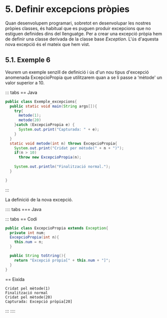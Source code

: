 # 5. Definir excepcions pròpies

Quan desenvolupem programari, sobretot en desenvolupar les nostres pròpies classes, és habitual que es puguen produir excepcions que no estiguen definides dins del llenguatge. Per a crear una excepció pròpia hem de definir una classe derivada de la classe base *Exception*. L'ús d'aquesta nova excepció és el mateix que hem vist.

## 5.1. Exemple 6

Veurem un exemple senzill de definició i ús d'un nou tipus d'excepció anomenada ExcepcioPropia que utilitzarem quan a se li passe a ‘mètode' un valor superior a 10.

::: tabs
== Java

```java
public class Exemple_excepcions{
  public static void main(String args[]){
    try{
      metode(1);
      metode(20)
    }catch (ExcepcioPropia e) {
      System.out.print("Capturada: " + e);
    }
  }
  static void metode(int n) throws ExcepcioPropia{
    System.out.print("Cridat per mètode(" + n + ")");
    if(n > 10)
      throw new ExcepcioPropia(n);
    
    System.out.println("Finalització normal.");
  }

}
```

:::

La definició de la nova excepció.

:::: tabs
=== Java

::: tabs
== Codi

```java
public class ExcepcioPropia extends Exception{
  private int num;
  ExcepcioPropia(int n){
    this.num = n;
  }

  public String toString(){
    return "Excepció pròpia[" + this.num + "]";
  }
}
```

== Eixida

```plaintext
Cridat pel mètode(1)
Finalització normal
Cridat pel mètode(20)
Capturada: Excepció pròpia[20]
```

:::
::::
